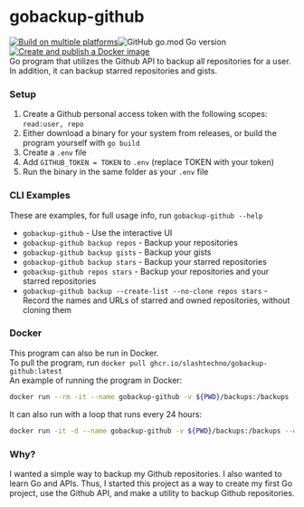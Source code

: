 # gobackup-github  
[![Build on multiple platforms](https://github.com/slashtechno/gobackup-github/actions/workflows/go-build.yml/badge.svg)](https://github.com/slashtechno/gobackup-github/actions/workflows/go-build.yml)![GitHub go.mod Go version](https://img.shields.io/github/go-mod/go-version/slashtechno/gobackup-github)[![Create and publish a Docker image](https://github.com/slashtechno/gobackup-github/actions/workflows/docker.yml/badge.svg?branch=master)](https://github.com/slashtechno/gobackup-github/actions/workflows/docker.yml)  
Go program that utilizes the Github API to backup all repositories for a user. In addition, it can backup starred repositories and gists.    

### Setup  
1. Create a Github personal access token with the following scopes:  `read:user, repo`  
2. Either download a binary for your system from releases, or build the program yourself with `go build`   
3. Create a `.env` file  
4. Add `GITHUB_TOKEN = TOKEN` to `.env` (replace TOKEN with your token)  
5. Run the binary in the same folder as your `.env` file  

### CLI Examples  
These are examples, for full usage info, run `gobackup-github --help`  
* `gobackup-github` - Use the interactive UI 
* `gobackup-github backup repos` - Backup your repositories 
* `gobackup-github backup gists` - Backup your gists 
* `gobackup-github backup stars` - Backup your starred repositories 
* `gobackup-github repos stars` - Backup your repositories and your starred repositories  
* `gobackup-github backup --create-list --no-clone repos stars` - Record the names and URLs of starred and owned repositories, without cloning them  

### Docker  
This program can also be run in Docker.  
To pull the program, run `docker pull ghcr.io/slashtechno/gobackup-github:latest`  
An example of running the program in Docker:  
<!-- ```bash
docker run --rm -it --name gobackup-github -v ${PWD}/backups:/backups --env-file ${PWD}/.env gobackup-github backup -d /backups -c repos gists
```   -->
```bash
docker run --rm -it --name gobackup-github -v ${PWD}/backups:/backups --env-file ${PWD}/.env ghcr.io/slashtechno/gobackup-github gobackup-github backup -d /backups -c repos gists
```  
It can also run with a loop that runs every 24 hours:  
```bash
docker run -it -d --name gobackup-github -v ${PWD}/backups:/backups --env-file ${PWD}/.env ghcr.io/slashtechno/gobackup-github gobackup-github backup -d /backups -r -c repos gists
``` 

### Why?  
I wanted a simple way to backup my Github repositories. I also wanted to learn Go and APIs. Thus, I started this project as a way to create my first Go project, use the Github API, and make a utility to backup Github repositories.  
